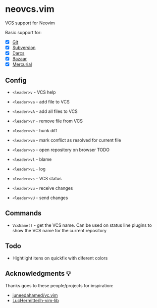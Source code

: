 # neovcs.vim

VCS support for Neovim

Basic support for:

- [x] [Git](https://git-scm.com)
- [x] [Subversion](https://subversion.apache.org)
- [x] [Darcs](http://darcs.net)
- [x] [Bazaar](https://bazaar.canonical.com)
- [x] [Mercurial](https://www.mercurial-scm.org)

## Config

- `<leader>v` - VCS help

- `<leader>va` - add file to VCS
- `<leader>vA` - add all files to VCS
- `<leader>vr` - remove file from VCS

- `<leader>vh` - hunk diff

- `<leader>vm` - mark conflict as resolved for current file

- `<leader>vo` - open repository on browser TODO

- `<leader>vl` - blame
- `<leader>vL` - log
- `<leader>vs` - VCS status

- `<leader>vu` - receive changes
- `<leader>vU` - send changes

## Commands

- `VcsName()` - get the VCS name. Can be used on status line plugins to show
    the VCS name for the current repository

## Todo

- Hightlight itens on quickfix with diferent colors

## Acknowledgments 💡

Thanks goes to these people/projects for inspiration:

- [juneedahamed/vc.vim](https://github.com/juneedahamed/vc.vim)
- [LucHermitte/lh-vim-lib](https://github.com/LucHermitte/lh-vim-lib)


